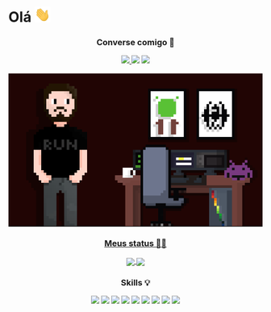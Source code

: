 # Olá <img src ="https://raw.githubusercontent.com/GuilhermeMutao/GuilhermeMutao/master//hi.gif" height="30px">

<h3 align="center"> Converse comigo 🤝 </h3>
<p align="center">
<a href="https://www.linkedin.com/in/guilhermemutao/"><img src="https://img.shields.io/badge/LinkedIn-0077B5?style=for-the-badge&logo=linkedin&logoColor=white" /> </a>
<a href="https://wa.me/553497680592?text=Ola!%20Vi%20seu%20perfil%20no%20GitHub."><img src="https://img.shields.io/badge/Whatsapp-008000?style=for-the-badge&logo=whatsapp&logoColor=white" /></a>
<a href="mailto:mutao@duck.com"><img src="https://img.shields.io/badge/GMAIL-e34c41?style=for-the-badge&logo=gmail&logoColor=white" /></a>
<br><br>

<img align="center" width="725em" src ="https://raw.githubusercontent.com/GuilhermeMutao/GuilhermeMutao/master//githubart.PNG" >
 <a href="https://github.com/guilherme-mutao">
</p>

<h3 align="center"> Meus status 🐱‍👤  </h3>

<p align="center">
 <img align="center"  height="165em" src="https://github-readme-streak-stats.herokuapp.com?user=GuilhermeMutao&show_icons=true&layout=compact&langs_count=16&theme=midnight-purple&count_private=true"/>
  <img align="center" height="165em" src="https://github-readme-stats.vercel.app/api/top-langs/?username=GuilhermeMutao&show_icons=true&layout=compact&langs_count=16&theme=midnight-purple&count_private=true"/>
</a>
</p>

<h3 align="center"> Skills 💡 </h3>

<p align="center">
<img src="https://img.shields.io/badge/html5-%23E34F26.svg?style=for-the-badge&logo=html5&logoColor=white" />
<img src="https://img.shields.io/badge/css3-%231572B6.svg?style=for-the-badge&logo=css3&logoColor=white" />
<img src="https://img.shields.io/badge/javascript-%23323330.svg?style=for-the-badge&logo=javascript&logoColor=%23F7DF1E" />
<img src="https://img.shields.io/badge/figma-%23F24E1E.svg?style=for-the-badge&logo=figma&logoColor=white" />
<img src="https://img.shields.io/badge/java-%23ED8B00.svg?style=for-the-badge&logo=java&logoColor=white" />
<img src="https://img.shields.io/badge/react-%2320232a.svg?style=for-the-badge&logo=react&logoColor=%2361DAFB" />
<img src="https://img.shields.io/badge/php-%23777BB4.svg?style=for-the-badge&logo=php&logoColor=white" />
<img src="https://img.shields.io/badge/mysql-000035.svg?style=for-the-badge&logo=mysql&logoColor=white" />
<img src="https://img.shields.io/badge/git-%23F05033.svg?style=for-the-badge&logo=git&logoColor=white" />
</p>

